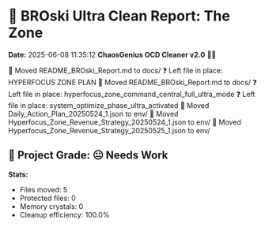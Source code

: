 # 🧹 BROski Ultra Clean Report: The Zone
**Date:** 2025-06-08 11:35:12
**ChaosGenius OCD Cleaner v2.0** 🧠💜

📁 Moved README_BROski_Report.md to docs/
❓ Left file in place: HYPERFOCUS ZONE PLAN
📁 Moved README_BROski_Report.md to docs/
❓ Left file in place: hyperfocus_zone_command_central_full_ultra_mode
❓ Left file in place: system_optimize_phase_ultra_activated
📁 Moved Daily_Action_Plan_20250524_1.json to env/
📁 Moved Hyperfocus_Zone_Revenue_Strategy_20250524_1.json to env/
📁 Moved Hyperfocus_Zone_Revenue_Strategy_20250525_1.json to env/

## 🧠 Project Grade: 😐 Needs Work
**Stats:**
- Files moved: 5
- Protected files: 0
- Memory crystals: 0
- Cleanup efficiency: 100.0%